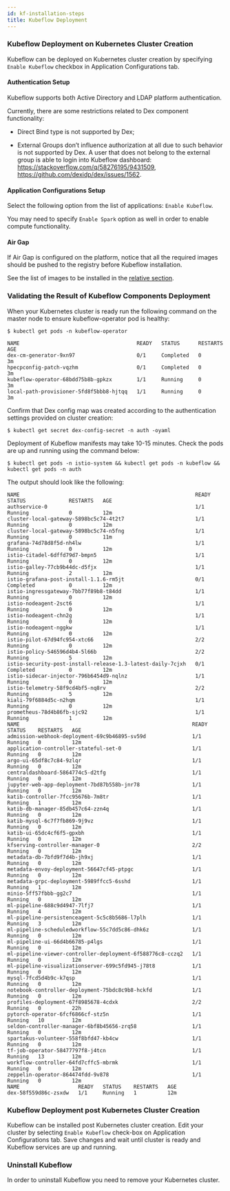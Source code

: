 ```yaml
---
id: kf-installation-steps
title: Kubeflow Deployment
---
```


### Kubeflow Deployment on Kubernetes Cluster Creation 

Kubeflow can be deployed on Kubernetes cluster creation by specifying `Enable Kubeflow` checkbox in Application Configurations tab.   

#### Authentication Setup 

Kubeflow supports both Active Directory and LDAP platform authentication. 

Currently, there are some restrictions related to Dex component functionality: 

- Direct Bind type is not supported by Dex; 

- External Groups don’t influence authorization at all due to such behavior is not supported by Dex. A user that does not belong to the external group is able to login into Kubeflow dashboard: https://stackoverflow.com/q/58276195/9431509, https://github.com/dexidp/dex/issues/1562. 

#### Application Configurations Setup 

Select the following option from the list of applications: `Enable Kubeflow`. 

You may need to specify `Enable Spark` option as well in order to enable compute functionality. 

#### Air Gap 

If Air Gap is configured on the platform, notice that all the required images should be pushed to the registry before Kubeflow installation.  

See the list of images to be installed in the [relative section](.../architecture/kubeflow-images-list). 

### Validating the Result of Kubeflow Components Deployment 

When your Kubernetes cluster is ready run the following command on the master node to ensure kubeflow-operator pod is healthy:  

```
$ kubectl get pods -n kubeflow-operator  

NAME                                      READY   STATUS      RESTARTS   AGE 
dex-cm-generator-9xn97                    0/1     Completed   0          3m 
hpecpconfig-patch-vqzhm                   0/1     Completed   0          3m 
kubeflow-operator-68bdd75b8b-gpkzx        1/1     Running     0          3m 
local-path-provisioner-5fd8f5bbb8-hjtqq   1/1     Running     0          3m 
``` 

Confirm that Dex config map was created according to the authentication settings provided on cluster creation: 

`$ kubectl get secret dex-config-secret -n auth -oyaml`

Deployment of Kubeflow manifests may take 10-15 minutes. Check the pods are up and running using the command below: 

`$ kubectl get pods -n istio-system && kubectl get pods -n kubeflow && kubectl get pods -n auth`

The output should look like the following:

```
NAME                                                         READY   STATUS              RESTARTS   AGE 
authservice-0                                                1/1     Running             0          12m 
cluster-local-gateway-5898bc5c74-4t2t7                       1/1     Running             0          12m 
cluster-local-gateway-5898bc5c74-n5fng                       1/1     Running             0          11m 
grafana-74d78d8f5d-nh4lw                                     1/1     Running             0          12m 
istio-citadel-6dffd79d7-bmpn5                                1/1     Running             0          12m 
istio-galley-77cb9b44dc-d5fjx                                1/1     Running             2          12m 
istio-grafana-post-install-1.1.6-rm5jt                       0/1     Completed           0          12m 
istio-ingressgateway-7bb77f89b8-t84dd                        1/1     Running             0          12m 
istio-nodeagent-2sct6                                        1/1     Running             0          12m 
istio-nodeagent-chn2g                                        1/1     Running             0          12m 
istio-nodeagent-nggkw                                        1/1     Running             0          12m 
istio-pilot-67d94fc954-xtc66                                 2/2     Running             0          12m 
istio-policy-546596d4b4-5l66b                                2/2     Running             5          12m 
istio-security-post-install-release-1.3-latest-daily-7cjxh   0/1     Completed           0          12m 
istio-sidecar-injector-796b6454d9-nqlnz                      1/1     Running             0          12m 
istio-telemetry-58f9cd4bf5-nq8rv                             2/2     Running             5          12m 
kiali-79f6884d5c-n2hqm                                       1/1     Running             0          12m 
prometheus-78d4b86fb-sjc92                                   1/1     Running             1          12m 
NAME                                                        READY   STATUS    RESTARTS   AGE 
admission-webhook-deployment-69c9b46895-sv59d               1/1     Running   0          12m 
application-controller-stateful-set-0                       1/1     Running   0          12m 
argo-ui-65df8c7c84-9zlqr                                    1/1     Running   0          12m 
centraldashboard-5864774c5-d2tfg                            1/1     Running   0          12m 
jupyter-web-app-deployment-7bd87b558b-jnr78                 1/1     Running   0          12m 
katib-controller-7fcc95676b-7m8tr                           1/1     Running   1          12m 
katib-db-manager-85db457c64-zzn4q                           1/1     Running   0          12m 
katib-mysql-6c7f7fb869-9j9vz                                1/1     Running   0          12m 
katib-ui-65dc4cf6f5-gpxbh                                   1/1     Running   0          12m 
kfserving-controller-manager-0                              2/2     Running   0          12m 
metadata-db-7bfd9f7d4b-jh9xj                                1/1     Running   0          12m 
metadata-envoy-deployment-56647cf45-ptpgc                   1/1     Running   0          12m 
metadata-grpc-deployment-5989ffcc5-6sshd                    1/1     Running   1          12m 
minio-5ff57fbbb-gg2c7                                       1/1     Running   0          12m 
ml-pipeline-688c9d4947-7lfj7                                1/1     Running   4          12m 
ml-pipeline-persistenceagent-5c5c8b5686-l7plh               1/1     Running   3          12m 
ml-pipeline-scheduledworkflow-55c7dd5c86-dhk6z              1/1     Running   0          12m 
ml-pipeline-ui-66d4b66785-p4lgs                             1/1     Running   0          12m 
ml-pipeline-viewer-controller-deployment-6f588776c8-cczq2   1/1     Running   0          12m 
ml-pipeline-visualizationserver-699c5fd945-j78t8            1/1     Running   0          12m 
mysql-7fcd5d4b9c-k7qsp                                      1/1     Running   0          12m 
notebook-controller-deployment-75bdc8c9b8-hckfd             1/1     Running   0          12m 
profiles-deployment-67f8985678-4cdxk                        2/2     Running   0          22h 
pytorch-operator-6fcf6866cf-stz5n                           1/1     Running   10         12m 
seldon-controller-manager-6bf8b45656-zrq58                  1/1     Running   0          12m 
spartakus-volunteer-558f8bfd47-kb4cw                        1/1     Running   0          12m 
tf-job-operator-58477797f8-j4tcn                            1/1     Running   13         12m 
workflow-controller-64fd7cffc5-mbrmk                        1/1     Running   0          12m 
zeppelin-operator-864474fdd-9v878                           1/1     Running   0          12m 
NAME                   READY   STATUS    RESTARTS   AGE 
dex-58f559d86c-zsxdw   1/1     Running   1          12m 
```

### Kubeflow Deployment post Kubernetes Cluster Creation 

Kubeflow can be installed post Kubernetes cluster creation. Edit your cluster by selecting `Enable Kubeflow` check-box on Application Configurations tab. Save changes and wait until cluster is ready and Kubeflow services are up and running. 

### Uninstall Kubeflow 

In order to uninstall Kubeflow you need to remove your Kubernetes cluster.
